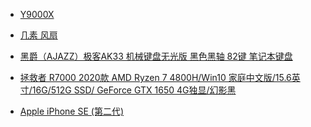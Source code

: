 - [Y9000X](https://item.lenovo.com.cn/product/1006067.html)

- [几素 风扇](https://item.jd.com/46490567710.html#none)

- [黑爵（AJAZZ）极客AK33 机械键盘无光版 黑色黑轴 82键 笔记本键盘](https://item.jd.com/4155886.html#crumb-wrap)

- [拯救者 R7000 2020款 AMD Ryzen 7 4800H/Win10 家庭中文版/15.6英寸/16G/512G SSD/ GeForce GTX 1650 4G独显/幻影黑
](https://item.lenovo.com.cn/product/1007675.html)

- [Apple iPhone SE (第二代)](https://item.jd.com/68098706500.html?extension_id=eyJhZCI6IiIsImNoIjoiIiwic2hvcCI6IiIsInNrdSI6IiIsInRzIjoiIiwidW5pcWlkIjoie1wiY2xpY2tfaWRcIjpcImI0MTllODg4LTI4NjgtNDUxYy04ZGQ0LTNlMzFjYWEwY2Q5Y1wiLFwicG9zX2lkXCI6XCIxNTBcIixcInNpZFwiOlwiYWVmOTFjYmYtNmJjOC00NDQ4LWI3OWYtNWMwYTM0ZjQ3MmQ2XCIsXCJza3VfaWRcIjpcIjY4MDk4NzA2NTAwXCJ9In0=&jd_pop=b419e888-2868-451c-8dd4-3e31caa0cd9c&abt=3#crumb-wrap)
